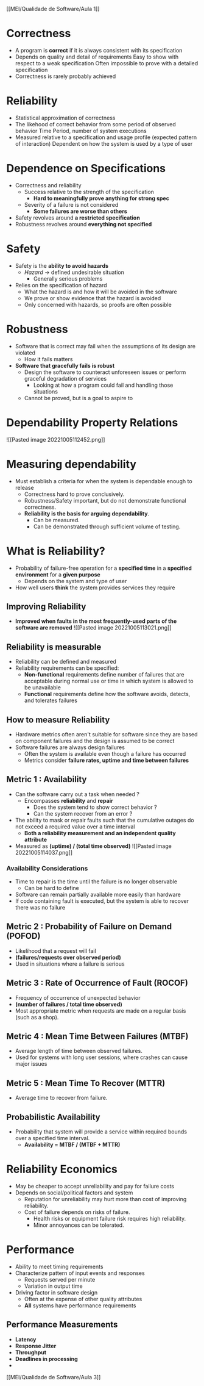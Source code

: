 [[MEI/Qualidade de Software/Aula 1]]

# Correctness
- A program is **correct** if it is always consistent with its specification
- Depends on quality and detail of requirements
	Easy to show with respect to a weak specification
	Often impossible to prove with a detailed specification
- Correctness is rarely probably achieved

# Reliability
- Statistical approximation of correctness
- The likehood of correct behavior from some period of observed behavior
	Time Period, number of system executions
- Measured relative to a specification and usage profile (expected pattern of interaction)
	Dependent on how the system is used by a type of user

# Dependence on Specifications
- Correctness and reliability
	- Success relative to the strength of the specification
		- **Hard to meaningfully prove anything for strong spec**
	- Severity of a failure is not considered
		- **Some failures are worse than others**
- Safety revolves around **a restricted specification**
- Robustness revolves around **everything not specified**

# Safety 
- Safety is the **ability to avoid hazards**
	- *Hazard* -> defined undesirable situation
		- Generally serious problems
- Relies on the specification of hazard
	- What the hazard is and how it will be avoided in the software
	- We prove or show evidence that the hazard is avoided
	- Only concerned with hazards, so proofs are often possible

# Robustness
- Software that is correct may fail when the assumptions of its design are violated
	- How it fails matters
- **Software that gracefully fails is robust**
	- Design the software to counteract unforeseen issues or perform graceful degradation of services
		- Looking at how a program could fail and handling those situations
	- Cannot be proved, but is a goal to aspire to

# Dependability Property Relations
![[Pasted image 20221005112452.png]]


# Measuring dependability
- Must establish a criteria for when the system is dependable enough to release
	- Correctness hard to prove conclusively. 
	- Robustness/Safety important, but do not demonstrate functional correctness.
	- **Reliability is the basis for arguing dependability**. 
		- Can be measured. 
		- Can be demonstrated through sufficient volume of testing.

# What is Reliability?
- Probability of failure-free operation for a **specified time** in a **specified environment** for a **given purpose**
	- Depends on the system and type of user
- How well users **think** the system provides services they require

## Improving Reliability
- **Improved when faults in the most frequently-used parts of the software are removed**
![[Pasted image 20221005113021.png]]


## Reliability is measurable
- Reliability can be defined and measured
- Reliability requirements can be specified:
	- **Non-functional** requirements define number of failures that are acceptable during normal use or time in which system is allowed to be unavailable
	- **Functional** requirements define how the software avoids, detects, and tolerates failures

## How to measure Reliability
- Hardware metrics often aren't suitable for software since they are based on component failures and the design is assumed to be correct
- Software failures are always design failures
	- Often the system is available even though a failure has occurred
	- Metrics consider **failure rates, uptime and time between failures**

## Metric 1 : Availability
- Can the software carry out a task when needed ?
	- Encompasses **reliability** and **repair**
		- Does the system tend to show correct behavior ?
		- Can the system recover from an error ?
- The ability to mask or repair faults such that the cumulative outages do not exceed a required value over a time interval
	- **Both a reliability measurement and an independent quality attribute**
- Measured as **(uptime) / (total time observed)**
![[Pasted image 20221005114037.png]]
### Availability Considerations
- Time to repair is the time until the failure is no longer observable
	- Can be hard to define
- Software can remain partially available more easily than hardware
- If code containing fault is executed, but the system is able to recover there was no failure


## Metric 2 : Probability of Failure on Demand (POFOD)
- Likelihood that a request will fail
- **(failures/requests over observed period)**
- Used in situations where a failure is serious

## Metric 3 : Rate of Occurrence of Fault (ROCOF)
- Frequency of occurrence of unexpected behavior
- **(number of failures / total time observed)**
- Most appropriate metric when requests are made on a regular basis (such as a shop).

## Metric 4 : Mean Time Between Failures (MTBF)
- Average length of time between observed failures.
- Used for systems with long user sessions, where crashes can cause major issues

## Metric 5 : Mean Time To Recover (MTTR)
- Average time to recover from failure.

## Probabilistic Availability
- Probability that system will provide a service within required bounds over a specified time interval. 
	- **Availability = MTBF / (MTBF + MTTR)**


# Reliability Economics
- May be cheaper to accept unreliability and pay for failure costs
- Depends on social/political factors and system
	- Reputation for unreliability may hurt more than cost of improving reliability. 
	- Cost of failure depends on risks of failure. 
		- Health risks or equipment failure risk requires high reliability. 
		- Minor annoyances can be tolerated.

# Performance
- Ability to meet timing requirements
- Characterize pattern of input events and responses
	- Requests served per minute
	- Variation in output time
- Driving factor in software design
	- Often at the expense of other quality attributes
	- **All** systems have performance requirements

## Performance Measurements
- **Latency**
- **Response Jitter**
- **Throughput**
- **Deadlines in processing**
- 

[[MEI/Qualidade de Software/Aula 3]]